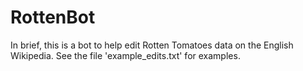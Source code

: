 # RottenBot
In brief, this is a bot to help edit Rotten Tomatoes data on the English Wikipedia.
See the file 'example_edits.txt' for examples.
